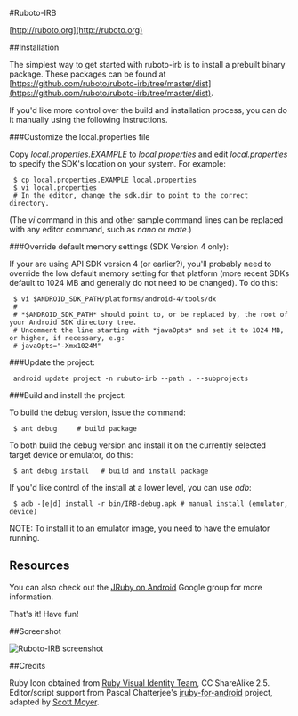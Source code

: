 #Ruboto-IRB

[http://ruboto.org](http://ruboto.org)

##Installation

The simplest way to get started with ruboto-irb is to install a prebuilt binary package.  These packages can be found at [https://github.com/ruboto/ruboto-irb/tree/master/dist](https://github.com/ruboto/ruboto-irb/tree/master/dist).

If you'd like more control over the build and installation process, you can do it manually using the following instructions.

###Customize the local.properties file

Copy *local.properties.EXAMPLE* to *local.properties* and edit *local.properties* to specify the SDK's location on your system.  For example:

     $ cp local.properties.EXAMPLE local.properties
     $ vi local.properties
     # In the editor, change the sdk.dir to point to the correct directory.

(The *vi* command in this and other sample command lines can be replaced with any editor command, such as *nano* or *mate*.)

###Override default memory settings (SDK Version 4 only):

  If your are using API SDK version 4 (or earlier?), you'll probably need to override the low default memory setting for that platform (more recent SDKs default to 1024 MB and generally do not need to be changed). To do this:

     $ vi $ANDROID_SDK_PATH/platforms/android-4/tools/dx
     #
     # *$ANDROID_SDK_PATH* should point to, or be replaced by, the root of your Android SDK directory tree. 
     # Uncomment the line starting with *javaOpts* and set it to 1024 MB, or higher, if necessary, e.g:
     # javaOpts="-Xmx1024M"

###Update the project:

     android update project -n rubuto-irb --path . --subprojects 

###Build and install the project:

  To build the debug version, issue the command:

     $ ant debug     # build package

  To both build the debug version and install it on the currently selected target device or emulator, do this:

     $ ant debug install   # build and install package

  If you'd like control of the install at a lower level, you can use *adb*:

     $ adb -[e|d] install -r bin/IRB-debug.apk # manual install (emulator, device)

NOTE: To install it to an emulator image, you need to have the emulator running. 

## Resources

You can also check out the [JRuby on Android](http://groups.google.com/group/ruboto) Google group for more information.

That's it! Have fun!

##Screenshot

![Ruboto-IRB screenshot](https://github.com/ruboto/ruboto-irb/raw/master/doc/ruboto-screenshot-landscape.png)

##Credits

Ruby Icon obtained from [Ruby Visual Identity Team](http://rubyidentity.org/), CC ShareAlike 2.5.
Editor/script support from Pascal Chatterjee's [jruby-for-android](http://code.google.com/p/jruby-for-android/) project, adapted by [Scott Moyer](http://github.com/rscottm/).
